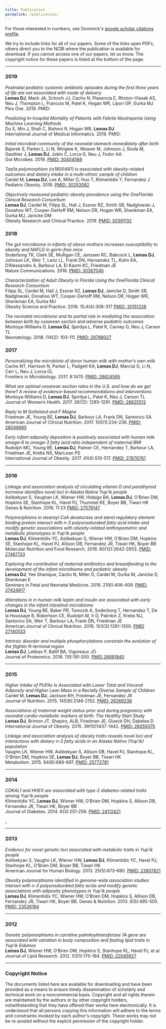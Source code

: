 ```yaml
---
title: Publication
permalink: /publication/
---
```


For those interested in numbers, see Dominick's [google scholar citations profile](https://scholar.google.com/citations?user=gxXbEZgAAAAJ&hl=en).

We try to include links for all of our papers. Some of the links open PDFs, others direct you to the NCBI where the publication is available for download. If you cannot access one of our papers, let us know. The copyright notice for these papers is listed at the bottom of the page.

<hr>

### 2019

_Postnatal  pediatric  systemic  antibiotic  episodes  during  the  first three years of life are not associated with mode of delivery_<br>
**Lemas DJ**, Mack JA, Schoch JJ, Cacho N, Plasencia E, Rhoton-Vlasak AS, Neu J, Thompton L, Francois M, Patel K, Hogan WR, Lipori GP, Gurka MJ<br>
Plos One. 2019. PMID:

_Predicting In-hospital Mortality of Patients with Febrile Neutropenia Using Machine Learning Methods_<br>
Du X, Min J, Shah C, Bishnoi R, Hogan WR, **Lemas DJ**<br>
International Journal of Medical Informatics. 2019. PMID:

_Initial microbial community of the neonatal stomach immediately after birth_<br>
Bajorek S, Parker L, Li N, Winglee K, Weaver M, Johnson J, Sioda M, Gauthier J, **Lemas DJ**, Jobin C, Lorca G, Neu J, Fodor AA.<br>
Gut Microbes. 2019. [PMID: 30404568](https://www.ncbi.nlm.nih.gov/pubmed/30404568)

_Taq1a polymorphism (rs1800497) is associated with obesity-related outcomes and dietary intake in a multi-ethnic sample of children_<br>
Cardel M, **Lemas DJ**, Lee A, Miller D, Huo T, Klimentidis Y, Fernandez J<br>
Pediatric Obesity. 2018. [PMID: 30253082](https://www.ncbi.nlm.nih.gov/pubmed/30253082)

_Objectively measured pediatric obesity prevalence using the OneFlorida Clinical Research Consortium_<br>
**Lemas DJ**, Cardel M, Filipp SL, Hall J, Essner RZ, Smith SR, Nadglowski J, Donahoo WT, Cooper-DeHoff RM, Nelson DR, Hogan WR, Shenkman EA, Gurka MJ, Janicke DM <br>
Obesity Research and Clinical Practice. 2019. [PMID: 30391132](https://www.ncbi.nlm.nih.gov/pubmed/30391132)

### 2018

_The gut microbiome in infants of obese mothers increases susceptibility to obesity and NAFLD in germ-free mice_<br>
Soderborg TK, Clark SE, Mulligan CE, Janssen RC, Babcock L, **Lemas DJ**, Johnson LK, Weir T, Lenz LL, Frank DN, Hernandez TL, Kuhn KA, D’Alessandro A, Barbour LA, El Kasmi KC, Friedman JE <br>
Nature Communications. 2018. [PMID: 30367045](https://www.ncbi.nlm.nih.gov/pubmed/30367045)

_Characterization of Adult Obesity in Florida Using the OneFlorida Clinical Research Consortium_<br>
Filipp SL, Cardel M, Hall J, Essner RZ, **Lemas DJ**, Janicke D, Smith SR, Nadglowski, Donahoo WT, Cooper-DeHoff RM, Nelson DR, Hogan WR, Shenkman EA, Gurka MJ <br>
Obesity Science and Practice. 2018. 15;4(4):308-317 [PMID: 30151226](https://www.ncbi.nlm.nih.gov/pubmed/30151226)

_The neonatal microbiome and its partial role in mediating the association between birth by cesarean section and adverse pediatric outcomes_<br>
Montoya-Williams D, **Lemas DJ**, Spirdya L, Patel K, Carney O, Neu J, Carson TL <br>
Neonatology. 2018. 114(2): 103-111. [PMID: 29788027](https://www.ncbi.nlm.nih.gov/pubmed/29788027)

### 2017

_Personalizing the microbiota of donor human milk with mother’s own milk_<br>
Cacho NT, Harrison N, Parker L, Padgett KA, **Lemas DJ**, Marcial G, Li N, Carr L, Neu J, Lorca GL<br>
Frontiers in Microbiology. 2017. 8:1470. [PMID: 28824595](https://www.ncbi.nlm.nih.gov/pubmed/28824595)

_What are optimal cesarean section rates in the U.S. and how do we get there? A review of evidence-based recommendations and interventions_<br>
Montoya-Williams D, **Lemas DJ**, Spirdya L, Patel K, Neu J, Carson TL <br>
Journal of Women’s Health. 2017. 26(12): 1285-1291. [PMID: 28825512](https://www.ncbi.nlm.nih.gov/pubmed/28825512)

_Reply to M Gotteland and F Magne_<br>
Friedman JE, Young BE, **Lemas DJ**, Barbour LA, Frank DN, Santorico SA <br>
American Journal of Clinical Nutrition. 2017. 105(1):234-236. [PMID: 28049665](https://www.ncbi.nlm.nih.gov/pubmed/28049665)

_Early infant adiposity deposition is positively associated with human milk omega-6 to omega-3 fatty acid ratio independent of maternal BMI_<br>
Rudolph MC, Young BE, **Lemas DJ**, Palmer CE, Hernandez T, Barbour LA, Friedman JE, Krebs NS, MacLean PS <br>
International Journal of Obesity. 2017. 41(4):510-517. [PMID: 27876761](https://www.ncbi.nlm.nih.gov/pubmed/27876761)

<hr>

### 2016

_Linkage and association analysis of circulating vitamin D and parathyroid hormone identifies novel loci in Alaska Native Yup'ik people_ <br>
Aslibekyan S, Vaughan LK, Wiener HW, Hidalgo BA, **Lemas DJ**, O’Brien DM, Hopkins SE, Stanhope KL, Havel PJ, Thummel KE, Boyer BB, Tiwari HK <br>
Genes & Nutrition. 2016. 11:23 [PMID: 27579147](https://www.ncbi.nlm.nih.gov/pubmed/27579147)

_Polymorphisms in stearoyl CoA desaturase and sterol regulatory element binding protein interact with n-3 polyunsaturated fatty acid intake and modify genetic associations with obesity-related anthropometric and metabolic phenotypes in Yup’ik people_ <br>
**Lemas DJ**, Klimentidis YC, Aslibekyan  S, Wiener HW, O’Brien DM, Hopkins SE, Stanhope KL, Havel PJ, Allison DB, Fernandez JR, Tiwari HK, Boyer BB <br>
Molecular Nutrition and Food Research. 2016. 60(12):2642-2653. [PMID: 27467133](https://www.ncbi.nlm.nih.gov/pubmed/27467133)

_Exploring the contribution of maternal antibiotics and breastfeeding to the development of the infant microbiome and pediatric obesity_<br>
**Lemas DJ**, Yee Shanique, Cacho N, Miller D, Cardel M, Gurka M, Janicke D, Shenkman E <br>
Seminars in Fetal and Neonatal Medicine. 2016. 21(6):406-409. [PMID: 27424917](https://www.ncbi.nlm.nih.gov/pubmed/27424917)

_Alterations in in human milk leptin and insulin are associated with early changes in the infant intestinal microbiome_<br>
**Lemas DJ**, Young BE, Baker PR, Tomczik A, Soderborg T, Hernandez T, De la Houssaye B, Robertson CE, Rudolph M, Ir D, Patinkin Z, Krebs NJ, Santorico SA, Weir T, Barbour LA, Frank DN, Friedman JE <br>
American Journal of Clinical Nutrition. 2016. 103(3):1291-1300. [PMID 27140533](https://www.ncbi.nlm.nih.gov/pubmed/27140533)

_Intrinsic disorder and multiple phosphorylations constrain the evolution of the flightin N-terminal region_<br>
**Lemas DJ**, Lekkas P, Ballif BA, Vigoreaux JO <br>
Journal of Proteomics. 2016. 135:191-200. [PMID 26691840](https://www.ncbi.nlm.nih.gov/pubmed/26691840)

<hr>

### 2015
_Higher Intake of PUFAs Is Associated with Lower Total and Visceral Adiposity and Higher Lean Mass in a Racially Diverse Sample of Children_<br>
Cardel M, **Lemas DJ**, Jackson KH, Friedman JE, Fernandez JR <br>
Journal of Nutrition. 2015. 145(9):2146-2152. [PMID: 26269238](https://www.ncbi.nlm.nih.gov/pubmed/26269238)

_Associations of maternal weight status prior and during pregnancy with neonatal cardio-metabolic markers at birth: The Healthy Start Study_<br>
**Lemas DJ**, Brinton JT, Shapiro, ALB, Friedman JE, Glueck DH, Dabelea D <br>
International Journal of Obesity. 2015. 39(10)1437-1442. [PMID: 26055075](https://www.ncbi.nlm.nih.gov/pubmed/26055075)

_Linkage and association analysis of obesity traits reveals novel loci and interactions with dietary n-3 fatty acids in an Alaska Native (Yup'ik) population_<br>
Vaughn LK, Wiener HW, Aslibekyan S, Allison DB, Havel PJ, Stanhope KL, O'Brien DM, Hopkins SE, **Lemas DJ**, Boyer BB, Tiwari HK <br>
Metabolism. 2015. 64(6):689-697. [PMID: 25772781](https://www.ncbi.nlm.nih.gov/pubmed/25772781)


<hr>

### 2014

_CDKAL1 and HHEX are associated with type-2 diabetes-related traits among Yup'ik people_<br>
Klimentidis YC, **Lemas DJ**, Wiener HW, O’Brien DM, Hopkins S, Allison DB, Fernandez JR,  Tiwari HK, Boyer BB <br>
Journal of Diabetes. 2014. 6(3):251-259. [PMID: 24112421](https://www.ncbi.nlm.nih.gov/pubmed/24112421)

_
<hr>

### 2013

_Evidence for novel genetic loci associated with metabolic traits in Yup’ik people_<br>
Aslibekyan S, Vaughn LK, Wiener HW, **Lemas DJ**, Klimentidis YC, Havel PJ, Stanhope KL, O’Brien DM, Boyer BB, Tiwari HK <br>
American Journal for Human Biology.  2013. 25(5):673-680. [PMID: 23907821](https://www.ncbi.nlm.nih.gov/pubmed/23907821)

_Obesity polymorphisms identified in genome-wide association studies interact with n-3 polyunsaturated fatty acids and modify genetic associations with adiposity phenotypes in Yup’ik people_<br>
**Lemas DJ**, Klimentidis YC, Wiener HW, O’Brien DM, Hopkins S, Allison DB, Fernandez JR,  Tiwari HK, Boyer BB.
Genes & Nutrition. 2013. 8(5):495-505. [PMID: 23526194](https://www.ncbi.nlm.nih.gov/pubmed/23526194)
<hr>

### 2012

_Genetic polymorphisms in carnitine palmitoyltransferase 1A gene are associated with variation in body composition and fasting lipid traits in Yup’ik Eskimos_<br>
**Lemas DJ**, Wiener HW, O’Brien DM, Hopkins S, Stanhope KL, Havel PJ, et al. <br>
Journal of Lipid Research. 2012. 53(1):175–184. [PMID: 22045927](https://www.ncbi.nlm.nih.gov/pubmed/22045927)


<hr>

### Copyright Notice

The documents listed here are available for downloading and have been provided as a means to ensure timely dissemination of scholarly and technical work on a noncommercial basis. Copyright and all rights therein are maintained by the authors or by other copyright holders, notwithstanding that they have offered their works here electronically. It is understood that all persons copying this information will adhere to the terms and constraints invoked by each author's copyright. These works may not be re-posted without the explicit permission of the copyright holder.
